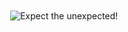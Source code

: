 <div align="center"><br><br>

<picture>
  <!-- 다크모드용 이미지 -->
  <source srcset="https://capsule-render.vercel.app/api?type=venom&height=200&text=Expect%20the%20unexpected!&fontSize=35&color=0:6E1D0C,100&fontColor=D7D7D7" media="(prefers-color-scheme: dark)">
  
  <!-- 라이트모드용 이미지 -->
  <img src="https://capsule-render.vercel.app/api?type=venom&height=200&text=Expect%20the%20unexpected!&fontSize=35&color=0:6E1D0C,100&fontColor=1C1C1C" alt="Expect the unexpected!">
</picture>

<br><br><br><br></div>
